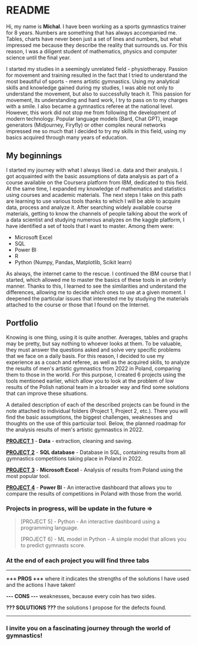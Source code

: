 # README

Hi, my name is __Michal__. I have been working as a sports gymnastics trainer for 8 years. Numbers are something that has always accompanied me. Tables, charts have never been just a set of lines and numbers, but what impressed me because they describe the reality that surrounds us. For this reason, I was a diligent student of mathematics, physics and computer science until the final year.

I started my studies in a seemingly unrelated field - physiotherapy. Passion for movement and training resulted in the fact that I tried to understand the most beautiful of sports - mens artistic gymnastics. Using my analytical skills and knowledge gained during my studies, I was able not only to understand the movement, but also to successfully teach it. This passion for movement, its understanding and hard work, I try to pass on to my charges with a smile. I also became a gymnastics referee at the national level. However, this work did not stop me from following the development of modern technology. Popular language models (Bard, Chat GPT), image generators (Midjourney, Firyfly) or other complex neural networks impressed me so much that I decided to try my skills in this field, using my basics acquired through many years of education.

## My beginnings

I started my journey with what I always liked i.e. data and their analysis. I got acquainted with the basic assumptions of data analysis as part of a course available on the Coursera platform from IBM, dedicated to this field. At the same time, I expanded my knowledge of mathematics and statistics using courses and academic materials. The next steps I take on this path are learning to use various tools thanks to which I will be able to acquire data, process and analyze it. After searching widely available course materials, getting to know the channels of people talking about the work of a data scientist and studying numerous analyzes on the kaggle platform, I have identified a set of tools that I want to master. Among them were:

* Microsoft Excel
* SQL
* Power BI
* R
* Python (Numpy, Pandas, Matplotlib, Scikit learn)

As always, the internet came to the rescue. I continued the IBM course that I started, which allowed me to master the basics of these tools in an orderly manner. Thanks to this, I learned to see the similarities and understand the differences, allowing me to decide which ones to use at a given moment. I deepened the particular issues that interested me by studying the materials attached to the course or those that I found on the Internet.

## Portfolio

Knowing is one thing, using it is quite another. Averages, tables and graphs may be pretty, but say nothing to whoever looks at them. To be valuable, they must answer the questions asked and solve very specific problems that we face on a daily basis. For this reason, I decided to use my experience as a coach and referee, as well as the acquired skills, to analyze the results of men's artistic gymnastics from 2022 in Poland, comparing them to those in the world. For this purpose, I created 6 projects using the tools mentioned earlier, which allow you to look at the problem of low results of the Polish national team in a broader way and find some solutions that can improve these situations.

A detailed description of each of the described projects can be found in the note attached to individual folders (Project 1, Project 2, etc.). There you will find the basic assumptions, the biggest challenges, weaknesses and thoughts on the use of this particular tool. Below, the planned roadmap for the analysis results of men's artistic gymnastics in 2022.

__**[PROJECT 1](https://github.com/Asturn15/Gymnastics-on-GitHub/tree/main/Project%201%20-%20Data)**__ - __Data__ - extraction, cleaning and saving.

__**[PROJECT 2](https://github.com/Asturn15/Gymnastics-on-GitHub/tree/main/Project%202%20-%20SQL%20data%20base%20%26%20query)**__ - __SQL database__ - Database in SQL, containing results from all gymnastics competitions taking place in Poland in 2022.

__**[PROJECT 3](https://github.com/Asturn15/Gymnastics-on-GitHub/tree/main/Project%203%20-%20MS%20Excel%20analysis)**__ - __Microsoft Excel__ - Analysis of results from Poland using the most popular tool.

__**[PROJECT 4](https://github.com/Asturn15/Gymnastics-on-GitHub/tree/main/Project%204%20-%20Power%20BI%20dashboard)**__ - __Power BI__ - An interactive dashboard that allows you to compare the results of competitions in Poland with those from the world.

### Projects in progress, will be update in the future =>

>[PROJECT 5] - Python - An interactive dashboard using a programming language.
>
>[PROJECT 6] - ML model in Python - A simple model that allows you to predict gymnasts score.

### At the end of each project you will find three tabs

---

__+++ PROS +++__ where it indicates the strengths of the solutions I have used and the actions I have taken!

__--- CONS ---__ weaknesses, because every coin has two sides.

__??? SOLUTIONS ???__ the solutions I propose for the defects found.

---

### I invite you on a fascinating journey through the world of gymnastics!</span>
